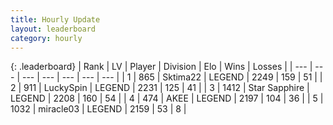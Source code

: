```yaml
---
title: Hourly Update
layout: leaderboard
category: hourly
---
```


{: .leaderboard}
| Rank | LV | Player | Division | Elo | Wins | Losses |
| --- | --- | --- | --- | --- | --- | --- |
| <span data-change="0">1</span> | 865 | <span title="ID: 353063">Sktima22</span> | LEGEND | <span data-change="0">2249</span> | <span data-change="0">159</span> | <span data-change="0">51</span> |
| <span data-change="0">2</span> | 911 | <span title="ID: 498412">LuckySpin</span> | LEGEND | <span data-change="0">2231</span> | <span data-change="0">125</span> | <span data-change="0">41</span> |
| <span data-change="0">3</span> | 1412 | <span title="ID: 315148">Star Sapphire</span> | LEGEND | <span data-change="0">2208</span> | <span data-change="0">160</span> | <span data-change="0">54</span> |
| <span data-change="0">4</span> | 474 | <span title="ID: 455100">AKEE</span> | LEGEND | <span data-change="0">2197</span> | <span data-change="0">104</span> | <span data-change="0">36</span> |
| <span data-change="0">5</span> | 1032 | <span title="ID: 416373">miracle03</span> | LEGEND | <span data-change="0">2159</span> | <span data-change="0">53</span> | <span data-change="0">8</span> |